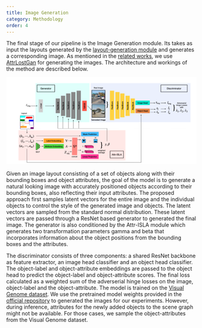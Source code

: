 ```yaml
---
title: Image Generation
category: Methodology
order: 4
---
```


The final stage of our pipeline is the Image Generation module. Its takes as input the layouts generated by the [layout-generation module](../Layout-Generation) and generates a corresponding image. As mentioned in the [related works](../../Related-Work), we use [AttrLostGan](https://arxiv.org/pdf/2103.13722.pdf) for generating the images. The architecture and workings of the method are described below.

<center>
<img src="../../images/attrlostgan.png" alt="example" style="width:1000px;"/>
<br>
</center>

Given an image layout consisting of a set of objects along with their bounding boxes and object attributes, the goal of the model is to generate a natural looking image with accurately positioned objects according to their bounding boxes, also reflecting their input attributes. The proposed approach first samples latent vectors for the entire image and the individual objects to control the style of the generated image and objects. The latent vectors are sampled from the standard normal distribution. These latent vectors are passed through a ResNet based generator to generated the final image. The generator is also conditioned by the Attr-ISLA module which generates two transformation parameters gamma and beta that incorporates information about the object positions from the bounding boxes and the attributes.

The discriminator consists of three components: a shared ResNet backbone as feature extractor, an image head classifier and an object head classifier. The object-label and object-attribute embeddings are passed to the object head to predict the object-label and object-attribute scores. The final loss calculated as a weighted sum of the adverserial hinge losses on the image, object-label and the object-attribute. The model is trained on the [Visual Genome dataset](../../Datasets). We use the pretrained model weights provided in the [official repository](https://github.com/stanifrolov/AttrLostGAN) to generated the images for our experiments. However, during inference, attributes for the newly added objects to the scene graph might not be available. For those cases, we sample the object-attributes from the Visual Genome dataset.
